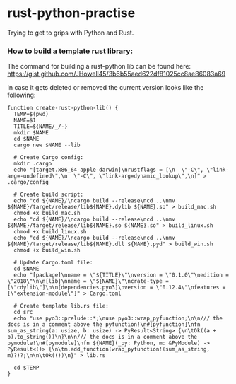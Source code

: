 # rust-python-practise
Trying to get to grips with Python and Rust.

### How to build a template rust library:
The command for building a rust-python lib can be found here: https://gist.github.com/JHowell45/3b6b55aed622df81025cc8ae86083a69

In case it gets deleted or removed the current version looks like the following:
```buildoutcfg
function create-rust-python-lib() {
  TEMP=$(pwd)
  NAME=$1
  TITLE=${NAME/_/-}
  mkdir $NAME
  cd $NAME
  cargo new $NAME --lib

  # Create Cargo config:
  mkdir .cargo
  echo "[target.x86_64-apple-darwin]\nrustflags = [\n  \"-C\", \"link-arg=-undefined\",\n  \"-C\", \"link-arg=dynamic_lookup\",\n]" > .cargo/config

  # Create build script:
  echo "cd ${NAME}/\ncargo build --release\ncd ..\nmv ${NAME}/target/release/lib${NAME}.dylib ${NAME}.so" > build_mac.sh
  chmod +x build_mac.sh
  echo "cd ${NAME}/\ncargo build --release\ncd ..\nmv ${NAME}/target/release/lib${NAME}.so ${NAME}.so" > build_linux.sh
  chmod +x build_linux.sh
  echo "cd ${NAME}/\ncargo build --release\ncd ..\nmv ${NAME}/target/release/lib${NAME}.dll ${NAME}.pyd" > build_win.sh
  chmod +x build_win.sh

  # Update Cargo.toml file:
  cd $NAME
  echo "[package]\nname = \"${TITLE}\"\nversion = \"0.1.0\"\nedition = \"2018\"\n\n[lib]\nname = \"${NAME}\"\ncrate-type = [\"cdylib\"]\n\n[dependencies.pyo3]\nversion = \"0.12.4\"\nfeatures = [\"extension-module\"]" > Cargo.toml

  # Create template lib.rs file:
  cd src
  echo "use pyo3::prelude::*;\nuse pyo3::wrap_pyfunction;\n\n/// the docs is in a comment above the pyfunction!\n#[pyfunction]\nfn sum_as_string(a: usize, b: usize) -> PyResult<String> {\n\tOk((a + b).to_string())\n}\n\n/// the docs is in a comment above the pymodule!\n#[pymodule]\nfn ${NAME}(_py: Python, m: &PyModule) -> PyResult<()> {\n\tm.add_function(wrap_pyfunction!(sum_as_string, m)?)?;\n\n\tOk(())\n}" > lib.rs

  cd $TEMP
}
```
